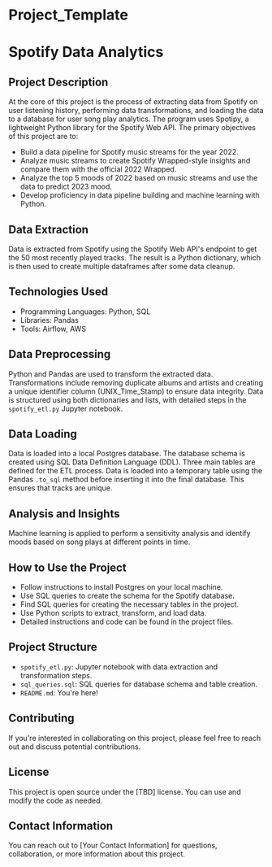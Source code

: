 # Project_Template

# Spotify Data Analytics

## Project Description
At the core of this project is the process of extracting data from Spotify on user listening history, performing data transformations, and loading the data to a database for user song play analytics. The program uses Spotipy, a lightweight Python library for the Spotify Web API. The primary objectives of this project are to:
- Build a data pipeline for Spotify music streams for the year 2022.
- Analyze music streams to create Spotify Wrapped-style insights and compare them with the official 2022 Wrapped.
- Analyze the top 5 moods of 2022 based on music streams and use the data to predict 2023 mood.
- Develop proficiency in data pipeline building and machine learning with Python.

## Data Extraction
Data is extracted from Spotify using the Spotify Web API's endpoint to get the 50 most recently played tracks. The result is a Python dictionary, which is then used to create multiple dataframes after some data cleanup.

## Technologies Used
- Programming Languages: Python, SQL
- Libraries: Pandas
- Tools: Airflow, AWS

## Data Preprocessing
Python and Pandas are used to transform the extracted data. Transformations include removing duplicate albums and artists and creating a unique identifier column (UNIX_Time_Stamp) to ensure data integrity. Data is structured using both dictionaries and lists, with detailed steps in the `spotify_etl.py` Jupyter notebook.

## Data Loading
Data is loaded into a local Postgres database. The database schema is created using SQL Data Definition Language (DDL). Three main tables are defined for the ETL process. Data is loaded into a temporary table using the Pandas `.to_sql` method before inserting it into the final database. This ensures that tracks are unique.

## Analysis and Insights
Machine learning is applied to perform a sensitivity analysis and identify moods based on song plays at different points in time.

## How to Use the Project
- Follow instructions to install Postgres on your local machine.
- Use SQL queries to create the schema for the Spotify database.
- Find SQL queries for creating the necessary tables in the project.
- Use Python scripts to extract, transform, and load data.
- Detailed instructions and code can be found in the project files.

## Project Structure
- `spotify_etl.py`: Jupyter notebook with data extraction and transformation steps.
- `sql_queries.sql`: SQL queries for database schema and table creation.
- `README.md`: You're here!

## Contributing
If you're interested in collaborating on this project, please feel free to reach out and discuss potential contributions.

## License
This project is open source under the [TBD] license. You can use and modify the code as needed.

## Contact Information
You can reach out to [Your Contact Information] for questions, collaboration, or more information about this project.

